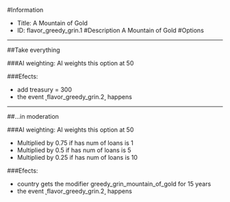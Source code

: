 #Information
 - Title: A Mountain of Gold
 - ID: flavor_greedy_grin.1
#Description
A Mountain of Gold
#Options

___
##Take everything

###AI weighting:
AI weights this option at 50


###Efects:<ul><li>add treasury = 300</li><li>the event ˻flavor_greedy_grin.2˼ happens</li></ul>

___
##...in moderation

###AI weighting:
AI weights this option at 50
 - Multiplied by 0.75 if has num of loans is 1
 - Multiplied by 0.5 if has num of loans is 5
 - Multiplied by 0.25 if has num of loans is 10


###Efects:<ul><li>country gets the modifier greedy_grin_mountain_of_gold for 15 years</li><li>the event ˻flavor_greedy_grin.2˼ happens</li></ul>
